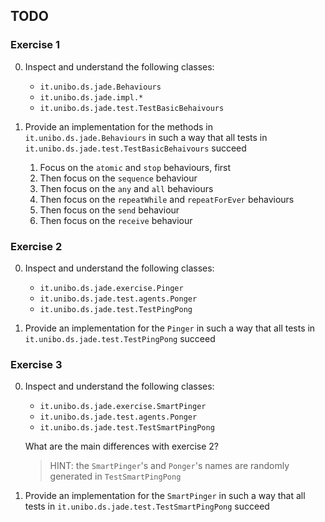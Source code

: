 ## TODO

### Exercise 1

0. Inspect and understand the following classes:
    - `it.unibo.ds.jade.Behaviours`
    - `it.unibo.ds.jade.impl.*`
    - `it.unibo.ds.jade.test.TestBasicBehaivours`

1. Provide an implementation for the methods in `it.unibo.ds.jade.Behaviours` in such a way that all tests in `it.unibo.ds.jade.test.TestBasicBehaivours` succeed
    1. Focus on the `atomic` and `stop` behaviours, first
    1. Then focus on the `sequence` behaviour
    1. Then focus on the `any` and `all` behaviours
    1. Then focus on the `repeatWhile` and `repeatForEver` behaviours
    1. Then focus on the `send` behaviour
    1. Then focus on the `receive` behaviour
    
### Exercise 2

0. Inspect and understand the following classes:
    - `it.unibo.ds.jade.exercise.Pinger`
    - `it.unibo.ds.jade.test.agents.Ponger`
    - `it.unibo.ds.jade.test.TestPingPong`
    
1. Provide an implementation for the `Pinger` in such a way that all tests in `it.unibo.ds.jade.test.TestPingPong` succeed

### Exercise 3

0. Inspect and understand the following classes:
    - `it.unibo.ds.jade.exercise.SmartPinger`
    - `it.unibo.ds.jade.test.agents.Ponger`
    - `it.unibo.ds.jade.test.TestSmartPingPong`
    
    What are the main differences with exercise 2?
    
    > HINT: the `SmartPinger`'s and `Ponger`'s names are randomly generated in `TestSmartPingPong`
    
1. Provide an implementation for the `SmartPinger` in such a way that all tests in `it.unibo.ds.jade.test.TestSmartPingPong` succeed